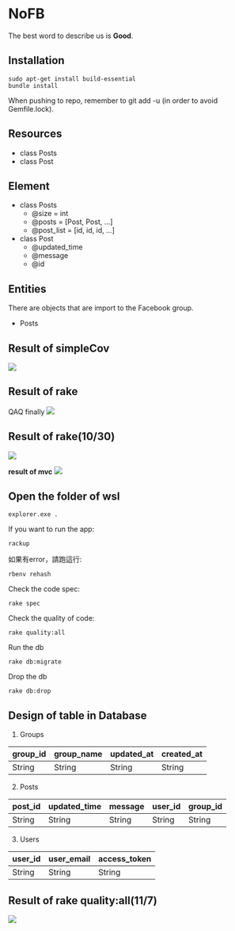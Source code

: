 # NoFB
The best word to describe us is **Good**.

## Installation
```bash=
sudo apt-get install build-essential
bundle install
```
When pushing to repo, remember to git add -u (in order to avoid Gemfile.lock).

## Resources
- class Posts
- class Post 

## Element
- class Posts
  * @size = int
  * @posts = [Post, Post, ...]
  * @post_list = [id, id, id, ...]
- class Post 
  * @updated_time
  * @message
  * @id

## Entities
There are objects that are import  to the Facebook group.
* Posts

## Result of simpleCov
![](https://i.imgur.com/r7acmhR.png)

## Result of rake
QAQ finally
![](https://i.imgur.com/VYJDtX6.png)

## Result of rake(10/30)
![](https://i.imgur.com/i72Boxc.png)

**result of mvc**
![](https://i.imgur.com/KT3KPeY.png)

## Open the folder of wsl
```explorer.exe .```

If you want to run the app:
```bash=
rackup
```

如果有error，請跑這行:
```bash=
rbenv rehash
```

Check the code spec:
```bash=
rake spec
```

Check the quality of code:
```bash=
rake quality:all
```

Run the db
```bash=
rake db:migrate
```

Drop the db
```bash=
rake db:drop
```

## Design of table in Database
1. Groups

| group_id | group_name | updated_at | created_at |
| -------- | ---------- | ---------- | ---------- |
| String   | String     | String     | String     |

2. Posts

| post_id | updated_time | message | user_id | group_id |
| ------- | ------------ | ------- | ------- | -------- |
| String  | String       | String  | String  | String   |

3. Users

| user_id | user_email | access_token |
| ------- | ---------- | ------------ |
| String  | String     | String       |


## Result of rake quality:all(11/7)
![](https://i.imgur.com/Mu1vTvB.png)

